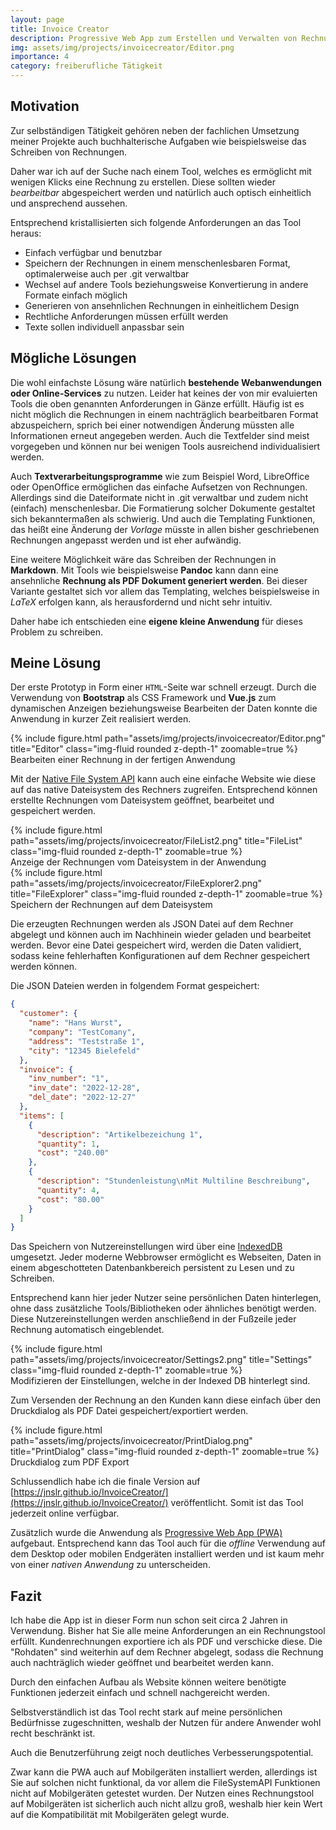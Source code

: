 ```yaml
---
layout: page
title: Invoice Creator
description: Progressive Web App zum Erstellen und Verwalten von Rechnungen
img: assets/img/projects/invoicecreator/Editor.png
importance: 4
category: freiberufliche Tätigkeit
---
```


## Motivation

Zur selbständigen Tätigkeit gehören neben der fachlichen Umsetzung meiner Projekte auch buchhalterische Aufgaben wie beispielsweise das Schreiben von Rechnungen.

Daher war ich auf der Suche nach einem Tool, welches es ermöglicht mit wenigen Klicks eine Rechnung zu erstellen.
Diese sollten wieder *bearbeitbar* abgespeichert werden und natürlich auch optisch einheitlich und ansprechend aussehen.

Entsprechend kristallisierten sich folgende Anforderungen an das Tool heraus:

- Einfach verfügbar und benutzbar
- Speichern der Rechnungen in einem menschenlesbaren Format, optimalerweise auch per .git verwaltbar
- Wechsel auf andere Tools beziehungsweise Konvertierung in andere Formate einfach möglich
- Generieren von ansehnlichen Rechnungen in einheitlichem Design
- Rechtliche Anforderungen müssen erfüllt werden
- Texte sollen individuell anpassbar sein

## Mögliche Lösungen

Die wohl einfachste Lösung wäre natürlich **bestehende Webanwendungen oder Online-Services** zu nutzen. 
Leider hat keines der von mir evaluierten Tools die oben genannten Anforderungen in Gänze erfüllt.
Häufig ist es nicht möglich die Rechnungen in einem nachträglich bearbeitbaren Format abzuspeichern, sprich bei einer notwendigen Änderung müssten alle Informationen erneut angegeben werden.
Auch die Textfelder sind meist vorgegeben und können nur bei wenigen Tools ausreichend individualisiert werden.

Auch **Textverarbeitungsprogramme** wie zum Beispiel Word, LibreOffice oder OpenOffice ermöglichen das einfache Aufsetzen von Rechnungen.
Allerdings sind die Dateiformate nicht in .git verwaltbar und zudem nicht (einfach) menschenlesbar.
Die Formatierung solcher Dokumente gestaltet sich bekanntermaßen als schwierig.
Und auch die Templating Funktionen, das heißt eine Änderung der *Vorlage* müsste in allen bisher geschriebenen Rechnungen angepasst werden und ist eher aufwändig.

Eine weitere Möglichkeit wäre das Schreiben der Rechnungen in **Markdown**.
Mit Tools wie beispielsweise **Pandoc** kann dann eine ansehnliche **Rechnung als PDF Dokument generiert werden**.
Bei dieser Variante gestaltet sich vor allem das Templating, welches beispielsweise in *LaTeX* erfolgen kann, als herausfordernd und nicht sehr intuitiv.

Daher habe ich entschieden eine **eigene kleine Anwendung** für dieses Problem zu schreiben.

## Meine Lösung

Der erste Prototyp in Form einer `HTML`-Seite war schnell erzeugt.
Durch die Verwendung von **Bootstrap** als CSS Framework und **Vue.js** zum dynamischen Anzeigen beziehungsweise Bearbeiten der Daten konnte die Anwendung in kurzer Zeit realisiert werden.

<div class="row">
    <div class="col-sm mt-3 mt-md-0 text-center">
        {% include figure.html path="assets/img/projects/invoicecreator/Editor.png" title="Editor" class="img-fluid rounded z-depth-1" zoomable=true %}
    </div>
</div>
<div class="caption">
    Bearbeiten einer Rechnung in der fertigen Anwendung
</div>

Mit der [Native File System API](https://developer.mozilla.org/en-US/docs/Web/API/File_System_Access_API) kann auch eine einfache Website wie diese auf das native Dateisystem des Rechners zugreifen.
Entsprechend können erstellte Rechnungen vom Dateisystem geöffnet, bearbeitet und gespeichert werden.

<div class="row px-4">
    <div class="col-sm mt-3 mt-md-0">
        <div class="row px-4"> <div class="col">
            {% include figure.html path="assets/img/projects/invoicecreator/FileList2.png" title="FileList" class="img-fluid rounded z-depth-1" zoomable=true %}
        </div></div>
        <div class="row px-4"> <div class="col">
            <div class="caption">
                Anzeige der Rechnungen vom Dateisystem in der Anwendung
            </div>
        </div></div>
    </div>
    <div class="col-sm mt-3 mt-md-0">
        <div class="row px-4"> <div class="col">
            {% include figure.html path="assets/img/projects/invoicecreator/FileExplorer2.png" title="FileExplorer" class="img-fluid rounded z-depth-1" zoomable=true %}
        </div></div>
        <div class="row px-4"> <div class="col">
            <div class="caption">
                Speichern der Rechnungen auf dem Dateisystem
            </div>
        </div></div>
    </div>
</div>

Die erzeugten Rechnungen werden als JSON Datei auf dem Rechner abgelegt und können auch im Nachhinein wieder geladen und bearbeitet werden. 
Bevor eine Datei gespeichert wird, werden die Daten validiert, sodass keine fehlerhaften Konfigurationen auf dem Rechner gespeichert werden können.

Die JSON Dateien werden in folgendem Format gespeichert:

```json
{
  "customer": {
    "name": "Hans Wurst",
    "company": "TestComany",
    "address": "Teststraße 1",
    "city": "12345 Bielefeld"
  },
  "invoice": {
    "inv_number": "1",
    "inv_date": "2022-12-28",
    "del_date": "2022-12-27"
  },
  "items": [
    {
      "description": "Artikelbezeichung 1",
      "quantity": 1,
      "cost": "240.00"
    },
    {
      "description": "Stundenleistung\nMit Multiline Beschreibung",
      "quantity": 4,
      "cost": "80.00"
    }
  ]
}
```

Das Speichern von Nutzereinstellungen wird über eine [IndexedDB](https://web.dev/indexeddb/) umgesetzt.
Jeder moderne Webbrowser ermöglicht es Webseiten, Daten in einem abgeschotteten Datenbankbereich persistent zu Lesen und zu Schreiben.

Entsprechend kann hier jeder Nutzer seine persönlichen Daten hinterlegen, ohne dass zusätzliche Tools/Bibliotheken oder ähnliches benötigt werden.
Diese Nutzereinstellungen werden anschließend in der Fußzeile jeder Rechnung automatisch eingeblendet.

<div class="row">
    <div class="col-sm mt-3 mt-md-0 text-center">
        {% include figure.html path="assets/img/projects/invoicecreator/Settings2.png" title="Settings" class="img-fluid rounded z-depth-1" zoomable=true %}
    </div>
</div>
<div class="caption">
    Modifizieren der Einstellungen, welche in der Indexed DB hinterlegt sind.
</div>

Zum Versenden der Rechnung an den Kunden kann diese einfach über den Druckdialog als PDF Datei gespeichert/exportiert werden.

<div class="row">
    <div class="col-sm mt-3 mt-md-0 text-center">
        {% include figure.html path="assets/img/projects/invoicecreator/PrintDialog.png" title="PrintDialog" class="img-fluid rounded z-depth-1" zoomable=true %}
    </div>
</div>
<div class="caption">
    Druckdialog zum PDF Export
</div>


Schlussendlich habe ich die finale Version auf [https://jnslr.github.io/InvoiceCreator/](https://jnslr.github.io/InvoiceCreator/) veröffentlicht.
Somit ist das Tool jederzeit online verfügbar.

Zusätzlich wurde die Anwendung als [Progressive Web App (PWA)](https://whatpwacando.today/) aufgebaut. 
Entsprechend kann das Tool auch für die *offline* Verwendung auf dem Desktop oder mobilen Endgeräten installiert werden und ist kaum mehr von einer *nativen Anwendung* zu unterscheiden.

## Fazit

Ich habe die App ist in dieser Form nun schon seit circa 2 Jahren in Verwendung.
Bisher hat Sie alle meine Anforderungen an ein Rechnungstool erfüllt.
Kundenrechnungen exportiere ich als PDF und verschicke diese. Die "Rohdaten" sind weiterhin auf dem Rechner abgelegt, sodass die Rechnung auch nachträglich wieder geöffnet und bearbeitet werden kann.

Durch den einfachen Aufbau als Website können weitere benötigte Funktionen jederzeit einfach und schnell nachgereicht werden.

Selbstverständlich ist das Tool recht stark auf meine persönlichen Bedürfnisse zugeschnitten, weshalb der Nutzen für andere Anwender wohl recht beschränkt ist.

Auch die Benutzerführung zeigt noch deutliches Verbesserungspotential.

Zwar kann die PWA auch auf Mobilgeräten installiert werden, allerdings ist Sie auf solchen nicht funktional, da vor allem die FileSystemAPI Funktionen nicht auf Mobilgeräten getestet wurden.
Der Nutzen eines Rechnungstool auf Mobilgeräten ist sicherlich auch nicht allzu groß, weshalb hier kein Wert auf die Kompatibilität mit Mobilgeräten gelegt wurde.

